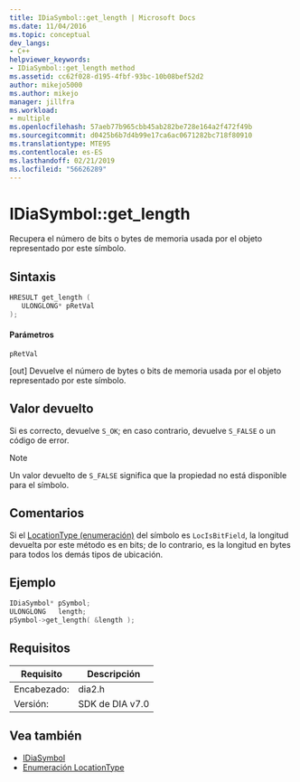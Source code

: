 ```yaml
---
title: IDiaSymbol::get_length | Microsoft Docs
ms.date: 11/04/2016
ms.topic: conceptual
dev_langs:
- C++
helpviewer_keywords:
- IDiaSymbol::get_length method
ms.assetid: cc62f028-d195-4fbf-93bc-10b08bef52d2
author: mikejo5000
ms.author: mikejo
manager: jillfra
ms.workload:
- multiple
ms.openlocfilehash: 57aeb77b965cbb45ab282be728e164a2f472f49b
ms.sourcegitcommit: d0425b6b7d4b99e17ca6ac0671282bc718f80910
ms.translationtype: MTE95
ms.contentlocale: es-ES
ms.lasthandoff: 02/21/2019
ms.locfileid: "56626289"
---
```

# <a name="idiasymbolgetlength"></a>IDiaSymbol::get_length
Recupera el número de bits o bytes de memoria usada por el objeto representado por este símbolo.

## <a name="syntax"></a>Sintaxis

```C++
HRESULT get_length ( 
   ULONGLONG* pRetVal
);
```

#### <a name="parameters"></a>Parámetros
 `pRetVal`

[out] Devuelve el número de bytes o bits de memoria usada por el objeto representado por este símbolo.

## <a name="return-value"></a>Valor devuelto
 Si es correcto, devuelve `S_OK`; en caso contrario, devuelve `S_FALSE` o un código de error.

> [!NOTE]
>  Un valor devuelto de `S_FALSE` significa que la propiedad no está disponible para el símbolo.

## <a name="remarks"></a>Comentarios
 Si el [LocationType (enumeración)](../../debugger/debug-interface-access/locationtype.md) del símbolo es `LocIsBitField`, la longitud devuelta por este método es en bits; de lo contrario, es la longitud en bytes para todos los demás tipos de ubicación.

## <a name="example"></a>Ejemplo

```C++
IDiaSymbol* pSymbol;
ULONGLONG   length;
pSymbol->get_length( &length );
```

## <a name="requirements"></a>Requisitos

|Requisito|Descripción|
|-----------------|-----------------|
|Encabezado:|dia2.h|
|Versión:|SDK de DIA v7.0|

## <a name="see-also"></a>Vea también
- [IDiaSymbol](../../debugger/debug-interface-access/idiasymbol.md)
- [Enumeración LocationType](../../debugger/debug-interface-access/locationtype.md)